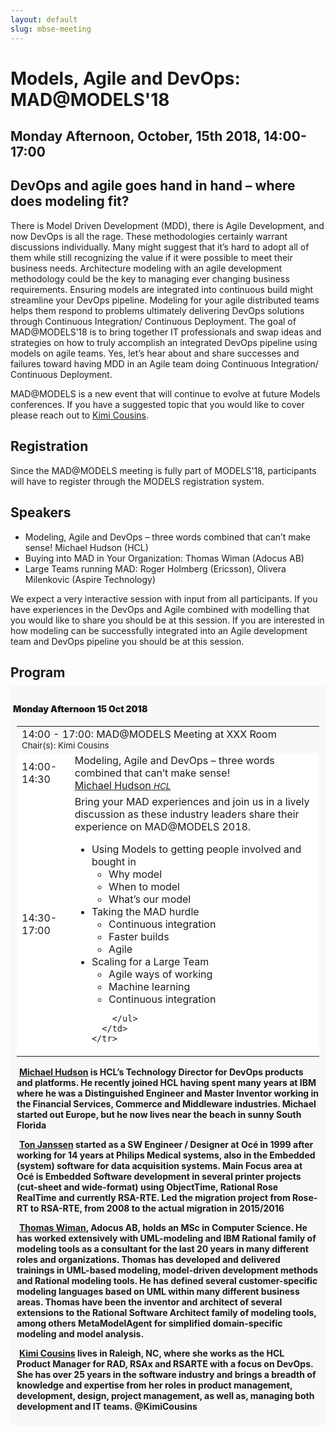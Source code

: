 ```yaml
---
layout: default
slug: mbse-meeting
---
```

<div class="row">
 <div class="col-md-14" markdown="1">

# Models, Agile and DevOps: MAD@MODELS'18
## Monday Afternoon, October, 15th 2018, 14:00-17:00
## DevOps and agile goes hand in hand – where does modeling fit?

There is Model Driven Development (MDD), there is Agile Development, and now DevOps is all the rage.  These methodologies certainly warrant discussions individually. Many might suggest that it’s hard to adopt all of them while still recognizing the value if it were possible to meet their business needs. Architecture modeling with an agile development methodology could be the key to managing ever changing business requirements.  Ensuring models are integrated into continuous build might streamline your DevOps pipeline. Modeling for your agile distributed teams helps them respond to problems ultimately delivering DevOps solutions through Continuous Integration/ Continuous Deployment.  The goal of MAD@MODELS’18 is to bring together IT professionals and swap ideas and strategies on how to truly accomplish an integrated DevOps pipeline using models on agile teams. Yes, let’s hear about and share successes and failures toward having MDD in an Agile team doing Continuous Integration/ Continuous Deployment.

MAD@MODELS is a new event that will continue to evolve at future Models conferences. If you have a suggested topic that you would like to cover please reach out to [Kimi Cousins](mailto:Kimi.Cousins@hcl.com).

## Registration

Since the MAD@MODELS meeting is fully part of MODELS'18, participants will have to register through the MODELS registration system.

## Speakers

* Modeling, Agile and DevOps – three words combined that can’t make sense! Michael Hudson (HCL)
* Buying into MAD in Your Organization: Thomas Wiman (Adocus AB)
* Large Teams running MAD: Roger Holmberg (Ericsson), Olivera Milenkovic (Aspire Technology)

We expect a very interactive session with input from all participants. If you have experiences in the DevOps and Agile combined with modelling that you would like to share you should be at this session. If you are interested in how modeling can be successfully integrated into an Agile development team and DevOps pipeline you should be at this session. 

## Program

<style type="text/css">

.day {

  font-weight: bold;
  background-color: #f8f8f8; 
  text-align: left;
  margin-top: -8px;
  margin-bottom: -2px;
  padding-top: 8px;
  padding-bottom: 8px;
  text-indent: 4px;

}

.session{

  padding-left: 10px;
  padding-right: 10px;


}

.table{
  border-width: thin;
}

.normalrow{
  font-weight: normal;
  background-color: white;
}

.affiliation{
  font-size: smaller;
  font-style: italic;
}

.day-lunch{
  text-align: center;
  font-weight: bold;
  background-color: #f8f8f8;
}

h4{
  font-weight: bolder;
}

</style>



<div class="day monday">

<h4> Monday Afternoon 15 Oct 2018</h4>

<!--  MAD Session afternoon1 -->
<div class="session mad">

<table class="table">
      
  <tbody>
    <tr>
      <td class="info" colspan="14">
        14:00 - 17:00: MAD@MODELS Meeting at XXX Room 
        <br>
        <small>Chair(s): Kimi Cousins</small>
      </td>
    </tr>
    <tr class="normalrow">
      <td class="col-md-1">14:00-14:30</td>
      <td>Modeling, Agile and DevOps – three words combined that can’t make sense!
          <br>
        <a href="https://www.linkedin.com/in/scarified/"> 
          <span class="name">Michael Hudson</span>
        </a>
        <a href="https://www.hcltech.com/products-and-platforms"> 
          <span class="affiliation">HCL</span>
        </a>
      </td>
    </tr>
    <tr class="normalrow">
      <td class="col-md-1">14:30-17:00</td>
      <td> Bring your MAD experiences and join us in a lively discussion as these industry leaders share their experience on MAD@MODELS 2018. 
        <ul>
          <li>Using Models to getting people involved and bought in
            <ul>
              <li>Why model</li>
              <li>When to model</li>
              <li>What’s our model</li>
            </ul>
          </li>
          <li>Taking the MAD hurdle 
            <ul>
              <li>Continuous integration</li>
              <li>Faster builds</li>
              <li>Agile</li>
            </ul>
          </li>
          <li>Scaling for a Large Team
            <ul>
              <li>Agile ways of working</li>
              <li>Machine learning</li>
              <li>Continuous integration</li>
            </ul>
          </li>

        </ul>
      </td>
    </tr>
   </tbody>

</table>
<p><a href="https://www.linkedin.com/in/scarified/">Michael Hudson</a> is HCL’s Technology Director for DevOps products and platforms. He recently joined HCL having spent many years at IBM where he was a Distinguished Engineer and Master Inventor working in the Financial Services, Commerce and Middleware industries. Michael started out Europe, but he now lives near the beach in sunny South Florida</p>
<p><a href="https://www.linkedin.com/in/ton-janssen-bb14892/">Ton Janssen</a> started as a SW Engineer / Designer at Océ in 1999 after working for 14 years at Philips Medical systems, also in the Embedded (system) software for data acquisition systems. Main Focus area at Océ is Embedded Software development in several printer projects (cut-sheet and wide-format) using ObjectTime, Rational Rose RealTime and currently RSA-RTE. Led the migration project from Rose-RT to RSA-RTE, from 2008 to the actual migration in 2015/2016</p>
<p><a href="https://www.linkedin.com/in/thomas-wiman-9ab397/">Thomas Wiman</a>, Adocus AB, holds an MSc in Computer Science. He has worked extensively with UML-modeling and IBM Rational family of modeling tools as a consultant for the last 20 years in many different roles and organizations. Thomas has developed and delivered trainings in UML-based modeling, model-driven development methods and Rational modeling tools. He has defined several customer-specific modeling languages based on UML within many different business areas. Thomas have been the inventor and architect of several extensions to the Rational Software Architect family of modeling tools, among others MetaModelAgent for simplified domain-specific modeling and model analysis.</p>
<p><a href="https://www.linkedin.com/in/kimicousins/">Kimi Cousins</a> lives in Raleigh, NC, where she works as the HCL Product Manager for RAD, RSAx and RSARTE with a focus on DevOps. She has over 25 years in the software industry and brings a breadth of knowledge and expertise from her roles in product management, development, design, project management, as well as, managing both development and IT teams. @KimiCousins</p>
</div>


</div> <!-- end of Monday -->

</div>
</div>
